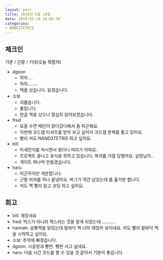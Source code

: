 ```yaml
---
layout: post
title: 2019년 5월 14일
date: 2019-05-14 20:05:50
categories:
- NAND2TETRIS 
---
```


## 체크인

기분 / 근황 / 기대(오늘 뭐할까)

* dgoon
  * 하아....
  * 하아........
  * 책을 샀습니다. 읽겠습니다.
* 소보
  * 괴롭습니다.
  * 졸립니다.
  * 한글 책을 샀으니 열심히 읽어보겠습니다.
* fred
  * 요즘 수면 패턴이 왔다갔다해서 좀 피곤해요.
  * 이번에 코드잼 티셔츠를 받아 보고 싶어서 코드잼 문제를 풀고 있어요.
  * 빨리 저도 NAND2TETRIS 하고 싶어요.
* bill
  * 미세먼지를 마시면서 왔더니 머리가 아파요.
  * 프로젝트 끝나고 휴식을 취하고 있습니다. 복귀를 거절 당했어요. 실땅님이..
  * 게이트 하나씩 만들겠습니다.
* haru
  * 피곤하지만 개운합니다.
  * 근황 피쳐를 하나 끝냈어요. 버그가 약간 남았는데 좀 홀가분 합니다.
  * 저도 책 빨리 읽고 코딩 하고 싶어요.

## 회고

* bill: 재밌네요
* fred: 먹스가 아니라 맥스라는 것을 알게 되었는데 ...........
* hannah: 공룡책을 읽었는데 밑바닥 책 너무 재밌어 보이네요. 저도 빨리 밑바닥 책을 시작하고 싶어요.
* 소보: 추억에 빠졌습니다.
* dgoon: 시궁창과 빵판. 빵판 사고 싶네요.
* haru: 다음 시간 코드를 짤 수 있을 것 같아서 기분이 좋습니다.

